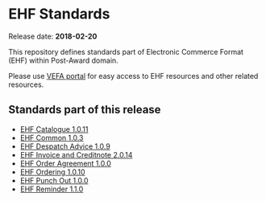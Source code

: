 # EHF Standards

Release date: **2018-02-20**

This repository defines standards part of Electronic Commerce Format (EHF) within Post-Award domain.

Please use [VEFA portal](https://vefa.difi.no/) for easy access to EHF resources and other related resources.


## Standards part of this release

* [EHF Catalogue 1.0.11](https://vefa.difi.no/ehf/standard/ehf-catalogue-1.0.11/)
* [EHF Common 1.0.3](https://vefa.difi.no/ehf/standard/ehf-common-1.0.3/)
* [EHF Despatch Advice 1.0.9](https://vefa.difi.no/ehf/standard/ehf-despatch-advice-1.0.9/)
* [EHF Invoice and Creditnote 2.0.14](https://vefa.difi.no/ehf/standard/ehf-invoice-and-creditnote-2.0.14/)
* [EHF Order Agreement 1.0.0](https://vefa.difi.no/ehf/standard/ehf-order-agreement-1.0.0/)
* [EHF Ordering 1.0.10](https://vefa.difi.no/ehf/standard/ehf-ordering-1.0.10/)
* [EHF Punch Out 1.0.0](https://vefa.difi.no/ehf/standard/ehf-punch-out-1.0.0/)
* [EHF Reminder 1.1.0](https://vefa.difi.no/ehf/standard/ehf-reminder-1.1.0/)
